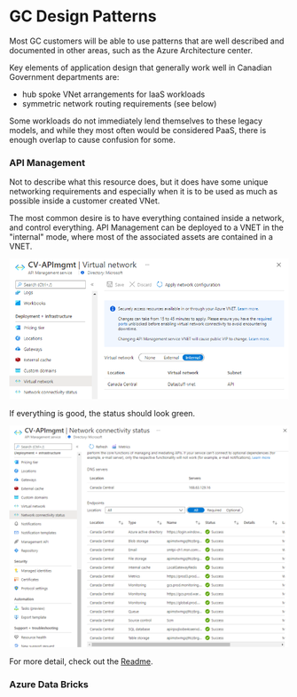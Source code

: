 # GC Design Patterns

Most GC customers will be able to use patterns that are well described and documented in other areas, such as the Azure Architecture center.

Key elements of application design that generally work well in Canadian Government departments are:
- hub spoke VNet arrangements for IaaS workloads
- symmetric network routing requirements (see below)


Some workloads do not immediately lend themselves to these legacy models, and while they most often would be considered PaaS, there is enough overlap to cause confusion for some.

### API Management 
Not to describe what this resource does, but it does have some unique networking requirements and especially when it is to be used as much as possible inside a customer created VNet.

The most common desire is to have everything contained inside a network, and control everything.  API Management can be deployed to a VNET in the "internal" mode, where most of the associated assets are contained in a VNET.

![APIM VNET configuration](./APIM-VNET.png)

If everything is good, the status should look green.

![APIM VNET status](./APIM-NETSTATUS.png)

For more detail, check out the [Readme](https://github.com/Vallentyne/GC-DesignPatterns/blob/main/APIM/README.md).


### Azure Data Bricks






